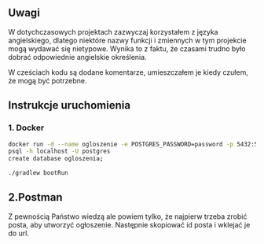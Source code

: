 
## Uwagi

W dotychczasowych projektach zazwyczaj korzystałem z języka angielskiego, dlatego niektóre nazwy funkcji i zmiennych w tym projekcie mogą wydawać się nietypowe. Wynika to z faktu, że czasami trudno było dobrać odpowiednie angielskie określenia.

W cześciach kodu są dodane komentarze, umieszczałem je kiedy czułem, że mogą być potrzebne.

## Instrukcje uruchomienia

### 1. Docker
```bash
docker run -d --name ogloszenie -e POSTGRES_PASSWORD=password -p 5432:5432 postgres
psql -h localhost -U postgres
create database ogloszenia;

./gradlew bootRun


```

## 2.Postman

Z pewnością Państwo wiedzą ale powiem tylko, że najpierw trzeba zrobić posta, aby utworzyć ogłoszenie. Następnie skopiować id posta i wklejać je do url.